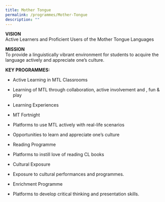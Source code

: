 ```yaml
---
title: Mother Tongue
permalink: /programmes/Mother-Tongue
description: ""
---
```

**VISION**  
Active Learners and Proficient Users of the Mother Tongue Languages  
  
**MISSION**  
To provide a linguistically vibrant environment for students to acquire the language actively and appreciate one’s culture.  
  
**KEY PROGRAMMES:**  

*   Active Learning in MTL Classrooms  
    

*   Learning of MTL through collaboration, active involvement and , fun & play

*   Learning Experiences  
    

*   MT Fortnight
*   Platforms to use MTL actively with real-life scenarios 
*   Opportunities to learn and appreciate one’s culture 

*   Reading Programme  
    

*   Platforms to instill love of reading CL books 

*   Cultural Exposure  
    

*   Exposure to cultural performances and programmes. 

*   Enrichment Programme  
    

*   Platforms to develop critical thinking and presentation skills.